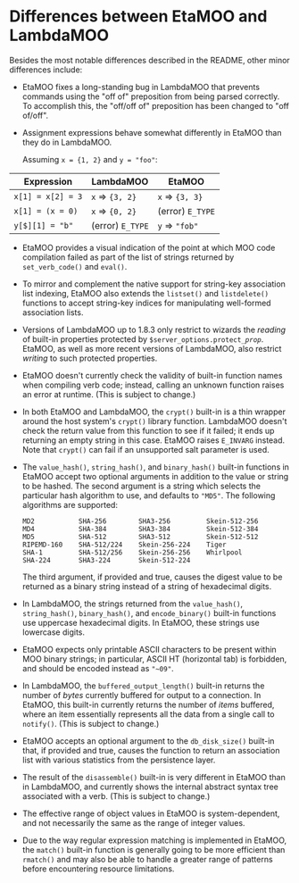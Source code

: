 
Differences between EtaMOO and LambdaMOO
========================================

Besides the most notable differences described in the README, other minor
differences include:

  * EtaMOO fixes a long-standing bug in LambdaMOO that prevents commands using
    the "off of" preposition from being parsed correctly. To accomplish this,
    the "off/off of" preposition has been changed to "off of/off".

  * Assignment expressions behave somewhat differently in EtaMOO than they do
    in LambdaMOO.

    Assuming `x = {1, 2}` and `y = "foo"`:

| Expression        | LambdaMOO        | EtaMOO           |
| ----------------- | ---------------- | ---------------- |
| `x[1] = x[2] = 3` | `x` => `{3, 2}`  | `x` => `{3, 3}`  |
| `x[1] = (x = 0)`  | `x` => `{0, 2}`  | (error) `E_TYPE` |
| `y[$][1] = "b"`   | (error) `E_TYPE` | `y` => `"fob"`   |

  * EtaMOO provides a visual indication of the point at which MOO code
    compilation failed as part of the list of strings returned by
    `set_verb_code()` and `eval()`.

  * To mirror and complement the native support for string-key association
    list indexing, EtaMOO also extends the `listset()` and `listdelete()`
    functions to accept string-key indices for manipulating well-formed
    association lists.

  * Versions of LambdaMOO up to 1.8.3 only restrict to wizards the *reading*
    of built-in properties protected by `$server_options.protect_`*`prop`*.
    EtaMOO, as well as more recent versions of LambdaMOO, also restrict
    *writing* to such protected properties.

  * EtaMOO doesn't currently check the validity of built-in function names
    when compiling verb code; instead, calling an unknown function raises an
    error at runtime. (This is subject to change.)

  * In both EtaMOO and LambdaMOO, the `crypt()` built-in is a thin wrapper
    around the host system's `crypt()` library function. LambdaMOO doesn't
    check the return value from this function to see if it failed; it ends up
    returning an empty string in this case. EtaMOO raises `E_INVARG` instead.
    Note that `crypt()` can fail if an unsupported salt parameter is used.

  * The `value_hash()`, `string_hash()`, and `binary_hash()` built-in
    functions in EtaMOO accept two optional arguments in addition to the value
    or string to be hashed. The second argument is a string which selects the
    particular hash algorithm to use, and defaults to `"MD5"`. The following
    algorithms are supported:

        MD2           SHA-256        SHA3-256         Skein-512-256
        MD4           SHA-384        SHA3-384         Skein-512-384
        MD5           SHA-512        SHA3-512         Skein-512-512
        RIPEMD-160    SHA-512/224    Skein-256-224    Tiger
        SHA-1         SHA-512/256    Skein-256-256    Whirlpool
        SHA-224       SHA3-224       Skein-512-224

    The third argument, if provided and true, causes the digest value to be
    returned as a binary string instead of a string of hexadecimal digits.

  * In LambdaMOO, the strings returned from the `value_hash()`,
    `string_hash()`, `binary_hash()`, and `encode_binary()` built-in functions
    use uppercase hexadecimal digits. In EtaMOO, these strings use lowercase
    digits.

  * EtaMOO expects only printable ASCII characters to be present within MOO
    binary strings; in particular, ASCII HT (horizontal tab) is forbidden, and
    should be encoded instead as `"~09"`.

  * In LambdaMOO, the `buffered_output_length()` built-in returns the number
    of *bytes* currently buffered for output to a connection. In EtaMOO, this
    built-in currently returns the number of *items* buffered, where an item
    essentially represents all the data from a single call to `notify()`.
    (This is subject to change.)

  * EtaMOO accepts an optional argument to the `db_disk_size()` built-in that,
    if provided and true, causes the function to return an association list
    with various statistics from the persistence layer.

  * The result of the `disassemble()` built-in is very different in EtaMOO
    than in LambdaMOO, and currently shows the internal abstract syntax tree
    associated with a verb. (This is subject to change.)

  * The effective range of object values in EtaMOO is system-dependent, and
    not necessarily the same as the range of integer values.

  * Due to the way regular expression matching is implemented in EtaMOO, the
    `match()` built-in function is generally going to be more efficient than
    `rmatch()` and may also be able to handle a greater range of patterns
    before encountering resource limitations.

